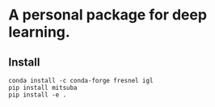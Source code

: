 # A personal package for deep learning.
## Install
```shell
conda install -c conda-forge fresnel igl
pip install mitsuba
pip install -e .
```
